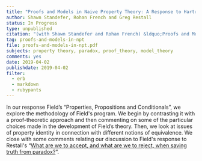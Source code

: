 ```yaml
---
title: "Proofs and Models in Naive Property Theory: A Response to Hartry Field's “Properties, Propositions and Conditionals”"
author: Shawn Standefer, Rohan French and Greg Restall
status: In Progress
type: unpublished
citation: "(with Shawn Standefer and Rohan French) &ldquo;Proofs and Models in Naive Property Theory: A Response to Hartry Field's &ldquo;Properties, Propositions and Conditionals&rdquo;,&rdquo; to appear in the <em>Australasian Philosophical Review</em>."
tag: proofs-and-models-in-npt
file: proofs-and-models-in-npt.pdf
subjects: property theory, paradox, proof_theory, model_theory 
comments: yes
date: 2019-04-02
publishdate: 2019-04-02
filter:
  - erb
  - markdown
  - rubypants
---
```

In our response Field’s &ldquo;Properties, Propositions and Conditionals&rdquo;, we explore the methodology of Field's program. We begin by contrasting it with a proof-theoretic approach and then commenting on some of the particular choices made in the development of Field’s theory. Then, we look at issues of property identity in connection with different notions of equivalence. We close with some comments relating our discussion to Field's response to Restall's “[What are we to accept, and what are we to reject, when saving truth from paradox?](https://consequently.org/writing/stp/)”.